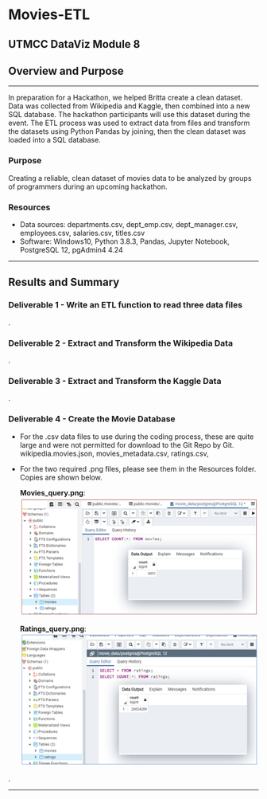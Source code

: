 # Movies-ETL
## UTMCC DataViz Module 8

## Overview and Purpose

--- 

  In preparation for a Hackathon, we helped Britta create a clean dataset. Data was collected from Wikipedia and Kaggle, then combined into a new SQL database. The hackathon participants will use this dataset during the event. The ETL process was used to extract data from files and transform the datasets using Python Pandas by joining, then the clean dataset was loaded into a SQL database. 

   ### Purpose
   Creating a reliable, clean dataset of movies data to be analyzed by groups of programmers during an upcoming hackathon.


   ### Resources
  * Data sources: departments.csv, dept_emp.csv, dept_manager.csv, employees.csv, salaries.csv, titles.csv
  * Software: Windows10, Python 3.8.3, Pandas, Jupyter Notebook, PostgreSQL 12, pgAdmin4 4.24
  
  
  
--- 

## Results and Summary


  ### Deliverable 1 - Write an ETL function to read three data files
  
  
  
  
.

  ### Deliverable 2 - Extract and Transform the Wikipedia Data
  
  
  
  
.

  ### Deliverable 3 - Extract and Transform the Kaggle Data
  
  
  
.

  ### Deliverable 4 - Create the Movie Database
  
   * For the .csv data files to use during the coding process, these are quite large and were not permitted for download to the Git Repo by Git.
    wikipedia.movies.json, movies_metadata.csv, ratings.csv, 
  
  
  * For the two required .png files, please see them in the Resources folder. Copies are shown below. 
  

    **Movies_query.png**:  ![movies_query.png](https://github.com/larrydodson/Movies-ETL/blob/master/Resources/movies_query.png)
 
 
    **Ratings_query.png**:  ![ratings_query.png](https://github.com/larrydodson/Movies-ETL/blob/master/Resources/ratings_query.png)


.

--- 

  
